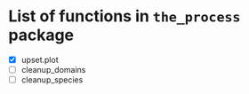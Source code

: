 # List of functions in `the_process` package

- [x] upset.plot
- [ ] cleanup_domains
- [ ] cleanup_species
